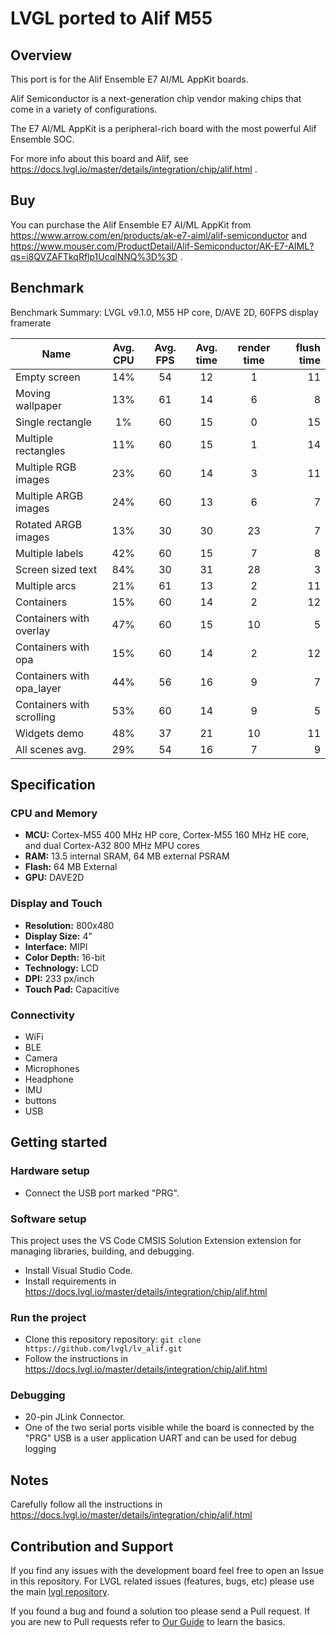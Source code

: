 # LVGL ported to Alif M55

## Overview

This port is for the Alif Ensemble E7 AI/ML AppKit boards.

Alif Semiconductor is a next-generation chip vendor making chips that come in a
variety of configurations.

The E7 AI/ML AppKit is a peripheral-rich board with the most powerful Alif Ensemble SOC.

For more info about this board and Alif, see https://docs.lvgl.io/master/details/integration/chip/alif.html .

## Buy

You can purchase the Alif Ensemble E7 AI/ML AppKit from https://www.arrow.com/en/products/ak-e7-aiml/alif-semiconductor and https://www.mouser.com/ProductDetail/Alif-Semiconductor/AK-E7-AIML?qs=i8QVZAFTkqRflp1UcqlNNQ%3D%3D .

## Benchmark

Benchmark Summary: LVGL v9.1.0, M55 HP core, D/AVE 2D, 60FPS display framerate

| Name                      | Avg. CPU | Avg. FPS | Avg. time | render time | flush time |
| ------------------------- |:--------:|:--------:|:---------:|:-----------:| ----------:|
| Empty screen              | 14%      | 54       | 12        | 1           | 11         |
| Moving wallpaper          | 13%      | 61       | 14        | 6           | 8          |
| Single rectangle          | 1%       | 60       | 15        | 0           | 15         |
| Multiple rectangles       | 11%      | 60       | 15        | 1           | 14         |
| Multiple RGB images       | 23%      | 60       | 14        | 3           | 11         |
| Multiple ARGB images      | 24%      | 60       | 13        | 6           | 7          |
| Rotated ARGB images       | 13%      | 30       | 30        | 23          | 7          |
| Multiple labels           | 42%      | 60       | 15        | 7           | 8          |
| Screen sized text         | 84%      | 30       | 31        | 28          | 3          |
| Multiple arcs             | 21%      | 61       | 13        | 2           | 11         |
| Containers                | 15%      | 60       | 14        | 2           | 12         |
| Containers with overlay   | 47%      | 60       | 15        | 10          | 5          |
| Containers with opa       | 15%      | 60       | 14        | 2           | 12         |
| Containers with opa_layer | 44%      | 56       | 16        | 9           | 7          |
| Containers with scrolling | 53%      | 60       | 14        | 9           | 5          |
| Widgets demo              | 48%      | 37       | 21        | 10          | 11         |
| All scenes avg.           | 29%      | 54       | 16        | 7           | 9          |

## Specification

### CPU and Memory
- **MCU:** Cortex-M55 400 MHz HP core, Cortex-M55 160 MHz HE core, and dual Cortex-A32 800 MHz MPU cores
- **RAM:** 13.5 internal SRAM, 64 MB external PSRAM
- **Flash:** 64 MB External
- **GPU:** DAVE2D

### Display and Touch
- **Resolution:** 800x480
- **Display Size:** 4"
- **Interface:** MIPI
- **Color Depth:** 16-bit
- **Technology:** LCD
- **DPI:** 233 px/inch
- **Touch Pad:** Capacitive

### Connectivity
- WiFi
- BLE
- Camera
- Microphones
- Headphone
- IMU
- buttons
- USB

## Getting started

### Hardware setup
- Connect the USB port marked "PRG".

### Software setup

This project uses the VS Code CMSIS Solution Extension extension for managing
libraries, building, and debugging.

- Install Visual Studio Code.
- Install requirements in https://docs.lvgl.io/master/details/integration/chip/alif.html

### Run the project
- Clone this repository repository: `git clone https://github.com/lvgl/lv_alif.git`
- Follow the instructions in https://docs.lvgl.io/master/details/integration/chip/alif.html

### Debugging
- 20-pin JLink Connector.
- One of the two serial ports visible while the board is connected
  by the "PRG" USB is a user application UART and can be used for debug logging

## Notes

Carefully follow all the instructions in https://docs.lvgl.io/master/details/integration/chip/alif.html

## Contribution and Support

If you find any issues with the development board feel free to open an Issue in this repository. For LVGL related issues (features, bugs, etc) please use the main [lvgl repository](https://github.com/lvgl/lvgl).

If you found a bug and found a solution too please send a Pull request. If you are new to Pull requests refer to [Our Guide](https://docs.lvgl.io/master/CONTRIBUTING.html#pull-request) to learn the basics.

